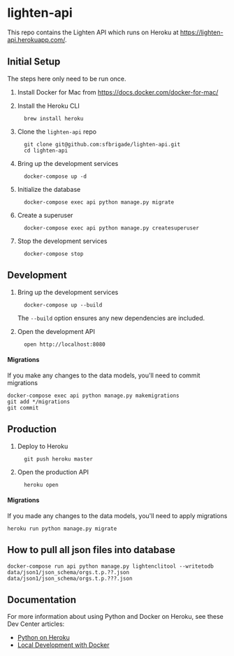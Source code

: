 # lighten-api

This repo contains the Lighten API which runs on Heroku at https://lighten-api.herokuapp.com/.

## Initial Setup

The steps here only need to be run once.

1. Install Docker for Mac from https://docs.docker.com/docker-for-mac/

1. Install the Heroku CLI

         brew install heroku

1. Clone the `lighten-api` repo

         git clone git@github.com:sfbrigade/lighten-api.git
         cd lighten-api

1. Bring up the development services

         docker-compose up -d

1. Initialize the database

         docker-compose exec api python manage.py migrate

1. Create a superuser

         docker-compose exec api python manage.py createsuperuser

1. Stop the development services

         docker-compose stop

## Development

1. Bring up the development services

         docker-compose up --build

   The `--build` option ensures any new dependencies are included.

1. Open the development API

         open http://localhost:8080

#### Migrations

If you make any changes to the data models, you'll need to commit migrations

    docker-compose exec api python manage.py makemigrations
    git add */migrations
    git commit

## Production

1. Deploy to Heroku

         git push heroku master

1. Open the production API

         heroku open

#### Migrations

If you made any changes to the data models, you'll need to apply migrations

    heroku run python manage.py migrate

## How to pull all json files into database

```
docker-compose run api python manage.py lightenclitool --writetodb  data/json1/json_schema/orgs.t.p.??.json  data/json1/json_schema/orgs.t.p.???.json
```

## Documentation

For more information about using Python and Docker on Heroku, see these Dev Center articles:

- [Python on Heroku](https://devcenter.heroku.com/categories/python)
- [Local Development with Docker](https://devcenter.heroku.com/articles/local-development-with-docker)
